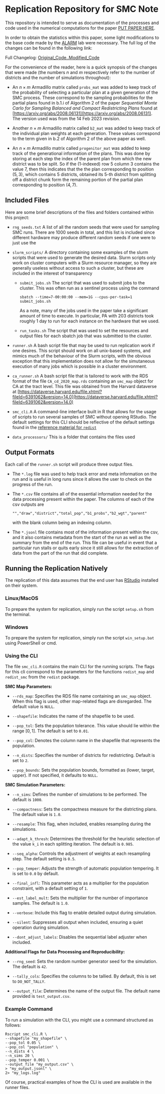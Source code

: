 # Replication Repository for SMC Note

This repository is intended to serve as documentation of the processes and code used
in the numerical computations for the paper 
[PUT PAPER HERE](#replication-repository-for-smc-note).

In order to obtain the statistics within this paper, some light modifications to the base 
code made by the [ALARM]() lab were necessary. The full log of the changes can be found 
in the following link: 

Full Changelog: [Original_Code..Modified_Code](https://github.com/peterrrock2/redist/compare/original_code...peterrrock2:redist:probs_and_generations_v1)

For the convenience of the reader, here is a quick synopsis of the changes that were made
(the numbers $n$ and $m$ respectively refer to the number of districts and the number of 
simulations throughout):

- An $n\times m$ Armadillo matrix called `probs_mat` was added to keep track of the probability
  of selecting a particular plan at a given generation of the SMC process. These correspond
  to the sampling probabilities for the partial plans found in b.1.i of Algorithm 2 of the 
  paper *Sequential Monte Carlo for Sampling Balanced and Compact Redistricting Plans* 
  found at [https://arxiv.org/abs/2008.06131](https://arxiv.org/abs/2008.06131). The version
  used was from the 14 Feb 2023 revision.

- Another $n\times m$ Armadillo matrix called `b2_mat` was added to keep track of the 
  individual plan weights at each generation. These values correspond to the term 
  given in b.2 of Algorithm 2 of the above paper as well.

- An $n\times m$ Armadillo matrix called `progenitor_mat` was added to keep track of the 
  generational information of the plans. This was done by storing at each step the index 
  of the parent plan from which the new district was to be split. So if the (1-indexed)
  row $5$ column $3$ contains the value $7$, then this indicates that the the plan 
  corresponding to position $(5,3)$, which contains $5$ districts, obtained its $5$-th
  district from splitting off a district chunk form the remaining portion of the partial 
  plan corresponding to position $(4,7)$.

## Included Files

Here are some brief descriptions of the files and folders contained within this project:

- `rng_seeds.txt` A list of all the random seeds that were used for sampling SMC runs. There
  are 1000 seeds in total, and this list is included since different hardware may produce 
  different random seeds if one were to just use the 

- `slurm_scripts/` A directory containing some examples of the slurm scripts that were used to 
  generate the desired data. Slurm scripts only work on cluster computers with a Slurm resource 
  manager, so they are generally useless without access to such a cluster, but these are included 
  in the interest of transparency
  
  - `submit_jobs.sh` The script that was used to submit jobs to the cluster. This was often 
    run as a sentinel process using the command 
    ```
    sbatch --time=7-00:00:00 --mem=1G --cpus-per-task=1 submit_jobs.sh
    ```
    As a note, many of the jobs used in the paper take a significant amount of time to execute.
    In particular, PA with 203 districts took roughly 1 day to run for each instance on the 
    hardware that we used.

  - `run_tasks.sh` The script that was used to set the resources and output files for each 
    sbatch job that was submitted to the cluster.

- `runner.sh` A bash script file that may be used to run replication work if one desires. This 
  script should work on all unix-based systems, and mimics much of the behaviour of the Slurm 
  scripts, with the obvious exception that this implementation does not allow for the simutaneous
  execution of many jobs which is possible in a cluster environment.

- `ca_runner.sh` A bash script file that is tailored to work with the RDS format of the file 
  `CA_cd_2020_map.rds` containing an `smc_map` object for CA at the tract level. This file was
  obtained from the Harvard dataverse at 
  [https://dataverse.harvard.edu/file.xhtml?fileId=6391062&version=14.0](https://dataverse.harvard.edu/file.xhtml?fileId=6391062&version=14.0)

- `smc_cli.R` A command-line interface built in R that allows for the usage of scripts to run 
  several samples of SMC without opening RStudio. The default settings for this CLI should be 
  reflective of the default settings found in the [reference material for `redist`](https://alarm-redist.org/redist/reference/index.html)

- `data_processors/` This is a folder that contains the files used 


## Output Formats

Each call of the `runner.sh` script will produce three output files. 

- The `*.log` file was used to help track error and meta information on the run and is useful 
  in long runs since it allows the user to check on the progress of the run.

- The `*.csv` file contains all of the essential information needed for the data processing 
  present within the paper. The columns of each of the csv outputs are
  ```
  "","draw","district","total_pop","b1_probs","b2_wgt","parent"
  ```
  with the blank column being an indexing column.

- The `*.jsonl` file contains most of the information present within the csv, and it also 
  contains metadata from the start of the run as well as the summary from the end of the run.
  This file can be useful in event that a particular run stalls or quits early since it still
  allows for the extraction of data from the part of the run that did complete.


## Running the Replication Natively

The replication of this data assumes that the end user has [RStudio](https://cran.rstudio.com/) 
installed on their system. 

### Linux/MacOS

To prepare the system for replication, simply run the script `setup.sh` from the terminal.

### Windows

To prepare the system for replication, simply run the script `win_setup.bat` using PowerShell or cmd.

### Using the CLI

The file `smc_cli.R` contains the main CLI for the running scripts. The flags 
for this cli correspond to the parameters for the functions `redist_map` and 
`redist_smc` from the `redist` package.

**SMC Map Parameters:**

- `--rds_map`: Specifies the RDS file name containing an `smc_map` object. When this 
  flag is used, other map-related flags are disregarded. The default value is `NULL`.

- `--shapefile`: Indicates the name of the shapefile to be used. 

- `--pop_tol`: Sets the population tolerance. This value should lie within the range 
  $[0,1]$. The default is set to `0.01`.

- `--pop_col`: Denotes the column name in the shapefile that represents the population. 

- `--n_dists`: Specifies the number of districts for redistricting. Default is set to `2`.

- `--pop_bounds`: Sets the population bounds, formatted as (lower, target, upper). If 
  not specified, it defaults to `NULL`.

**SMC Simulation Parameters:**

- `--n_sims`: Defines the number of simulations to be performed. The default is `1000`.

- `--compactness`: Sets the compactness measure for the districting plans. The default 
  value is `1.0`.

- `--resample`: This flag, when included, enables resampling during the simulations.

- `--adapt_k_thresh`: Determines the threshold for the heuristic selection of the value 
  `k_i` in each splitting iteration. The default is `0.985`.

- `--seq_alpha`: Controls the adjustment of weights at each resampling step. The default 
  setting is `0.5`.

- `--pop_temper`: Adjusts the strength of automatic population tempering. It is set to 
  `0.0` by default.

- `--final_infl`: This parameter acts as a multiplier for the population constraint, with 
  a default setting of `1`.

- `--est_label_mult`: Sets the multiplier for the number of importance samples. The 
  default is `1.0`.

- `--verbose`: Include this flag to enable detailed output during simulation.

- `--silent`: Suppresses all output when included, ensuring a quiet operation during 
  simulation.

- `--dont_adjust_labels`: Disables the sequential label adjuster when included.

**Additional Flags for Data Processing and Reproducibility:**

- `--rng_seed`: Sets the random number generator seed for the simulation. The default is 
  `42`.

- `--tally_cols`: Specifies the columns to be tallied. By default, this is set to 
  `DO_NOT_TALLY`.

- `--output_file`: Determines the name of the output file. The default name provided is 
  `test_output.csv`.

### Example Command

To run a simulation with the CLI, you might use a command structured as follows:

```shell
Rscript smc_cli.R \
--shapefile "my_shapefile" \
--pop_tol 0.05 \
--pop_col "population" \
--n_dists 4 \
--n_sims 20 \
--pop_temper 0.001 \
--output_file "my_output.csv" \
> "my_output.jsonl" \
2> "my_logs.log"
```
 
Of course, practical examples of how the CLI is used are available in the runner
files.